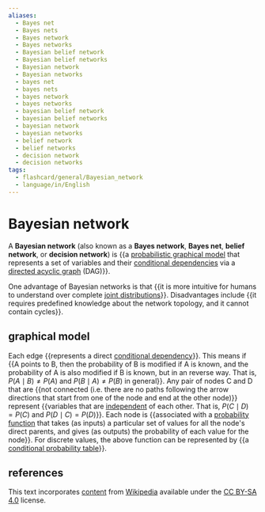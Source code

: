 ```yaml
---
aliases:
  - Bayes net
  - Bayes nets
  - Bayes network
  - Bayes networks
  - Bayesian belief network
  - Bayesian belief networks
  - Bayesian network
  - Bayesian networks
  - bayes net
  - bayes nets
  - bayes network
  - bayes networks
  - bayesian belief network
  - bayesian belief networks
  - bayesian network
  - bayesian networks
  - belief network
  - belief networks
  - decision network
  - decision networks
tags:
  - flashcard/general/Bayesian_network
  - language/in/English
---
```


# Bayesian network

A __Bayesian network__ (also known as a __Bayes network__, __Bayes net__, __belief network__, or __decision network__) is {{a [probabilistic graphical model](graphical%20model.md) that represents a set of variables and their [conditional dependencies](conditional%20dependence.md) via a [directed acyclic graph](directed%20acyclic%20graph.md) (DAG)}}.

One advantage of Bayesian networks is that {{it is more intuitive for humans to understand over complete [joint distributions](joint%20probability%20distribution.md)}}. Disadvantages include {{it requires predefined knowledge about the network topology, and it cannot contain cycles}}.

## graphical model

Each edge {{represents a direct [conditional dependency](conditional%20dependence.md)}}. This means if {{A points to B, then the probability of B is modified if A is known, and the probability of A is also modified if B is known, but in an reverse way. That is, $P(A \mid B) \ne P(A)$ and $P(B \mid A) \ne P(B)$ in general}}. Any pair of nodes C and D that are {{not connected (i.e. there are no paths following the arrow directions that start from one of the node and end at the other node)}} represent {{variables that are [independent](conditional%20independence.md) of each other. That is, $P(C \mid D) = P(C)$ and $P(D \mid C) = P(D)$}}. Each node is {{associated with a [probability function](probability%20distribution.md) that takes (as inputs) a particular set of values for all the node's direct parents, and gives (as outputs) the probability of each value for the node}}. For discrete values, the above function can be represented by {{a [conditional probability table](conditional%20probability%20table.md)}}.

## references

This text incorporates [content](https://en.wikipedia.org/wiki/Bayesian_network) from [Wikipedia](Wikipedia.md) available under the [CC BY-SA 4.0](https://creativecommons.org/licenses/by-sa/4.0/) license.
